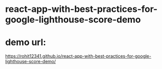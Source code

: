 # react-app-with-best-practices-for-google-lighthouse-score-demo
# demo url:
https://rohit12341.github.io/react-app-with-best-practices-for-google-lighthouse-score-demo/
